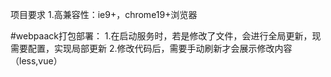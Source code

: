 
项目要求
1.高兼容性：ie9+，chrome19+浏览器



#webpaack打包部署：
1.在启动服务时，若是修改了文件，会进行全局更新，现需要配置，实现局部更新
2.修改代码后，需要手动刷新才会展示修改内容（less,vue）
